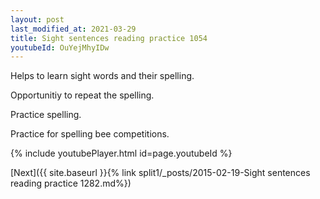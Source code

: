 ```yaml
---
layout: post
last_modified_at: 2021-03-29
title: Sight sentences reading practice 1054
youtubeId: OuYejMhyIDw
---
```

 
 
Helps to learn sight words and their spelling.

Opportunitiy to repeat the spelling. 

Practice spelling. 
 
Practice for spelling bee competitions. 
 
{% include youtubePlayer.html id=page.youtubeId %}
 
 

[Next]({{ site.baseurl }}{% link  split1/_posts/2015-02-19-Sight sentences reading practice 1282.md%})
 

